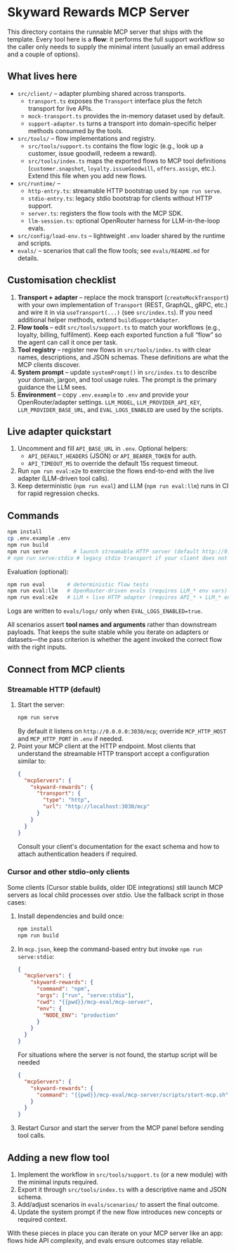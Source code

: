# Skyward Rewards MCP Server

This directory contains the runnable MCP server that ships with the template. Every tool here is a **flow**: it performs the full support workflow so the caller only needs to supply the minimal intent (usually an email address and a couple of options).

## What lives here
- `src/client/` – adapter plumbing shared across transports.
  - `transport.ts` exposes the `Transport` interface plus the fetch transport for live APIs.
  - `mock-transport.ts` provides the in-memory dataset used by default.
  - `support-adapter.ts` turns a transport into domain-specific helper methods consumed by the tools.
- `src/tools/` – flow implementations and registry.
  - `src/tools/support.ts` contains the flow logic (e.g., look up a customer, issue goodwill, redeem a reward).
  - `src/tools/index.ts` maps the exported flows to MCP tool definitions (`customer.snapshot`, `loyalty.issueGoodwill`, `offers.assign`, etc.). Extend this file when you add new flows.
- `src/runtime/` –
  - `http-entry.ts`: streamable HTTP bootstrap used by `npm run serve`.
  - `stdio-entry.ts`: legacy stdio bootstrap for clients without HTTP support.
  - `server.ts`: registers the flow tools with the MCP SDK.
  - `llm-session.ts`: optional OpenRouter harness for LLM-in-the-loop evals.
- `src/config/load-env.ts` – lightweight `.env` loader shared by the runtime and scripts.
- `evals/` – scenarios that call the flow tools; see `evals/README.md` for details.

## Customisation checklist
1. **Transport + adapter** – replace the mock transport (`createMockTransport`) with your own implementation of `Transport` (REST, GraphQL, gRPC, etc.) and wire it in via `useTransport(...)` (see `src/index.ts`). If you need additional helper methods, extend `buildSupportAdapter`.
2. **Flow tools** – edit `src/tools/support.ts` to match your workflows (e.g., loyalty, billing, fulfilment). Keep each exported function a full “flow” so the agent can call it once per task.
3. **Tool registry** – register new flows in `src/tools/index.ts` with clear names, descriptions, and JSON schemas. These definitions are what the MCP clients discover.
4. **System prompt** – update `systemPrompt()` in `src/index.ts` to describe your domain, jargon, and tool usage rules. The prompt is the primary guidance the LLM sees.
5. **Environment** – copy `.env.example` to `.env` and provide your OpenRouter/adapter settings. `LLM_MODEL`, `LLM_PROVIDER_API_KEY`, `LLM_PROVIDER_BASE_URL`, and `EVAL_LOGS_ENABLED` are used by the scripts.

## Live adapter quickstart
1. Uncomment and fill `API_BASE_URL` in `.env`. Optional helpers:
   - `API_DEFAULT_HEADERS` (JSON) or `API_BEARER_TOKEN` for auth.
   - `API_TIMEOUT_MS` to override the default 15s request timeout.
2. Run `npm run eval:e2e` to exercise the flows end-to-end with the live adapter (LLM-driven tool calls).
3. Keep deterministic (`npm run eval`) and LLM (`npm run eval:llm`) runs in CI for rapid regression checks.

## Commands
```bash
npm install
cp .env.example .env
npm run build
npm run serve        # launch streamable HTTP server (default http://0.0.0.0:3030/mcp)
# npm run serve:stdio # legacy stdio transport if your client does not support HTTP
```

Evaluation (optional):
```bash
npm run eval       # deterministic flow tests
npm run eval:llm   # OpenRouter-driven evals (requires LLM_* env vars)
npm run eval:e2e   # LLM + live HTTP adapter (requires API_* + LLM_* env vars)
```
Logs are written to `evals/logs/` only when `EVAL_LOGS_ENABLED=true`.

All scenarios assert **tool names and arguments** rather than downstream payloads. That keeps the suite stable while you iterate on adapters or datasets—the pass criterion is whether the agent invoked the correct flow with the right inputs.

## Connect from MCP clients

### Streamable HTTP (default)
1. Start the server:
   ```bash
   npm run serve
   ```
   By default it listens on `http://0.0.0.0:3030/mcp`; override `MCP_HTTP_HOST` and `MCP_HTTP_PORT` in `.env` if needed.
2. Point your MCP client at the HTTP endpoint. Most clients that understand the streamable HTTP transport accept a configuration similar to:
   ```json
   {
     "mcpServers": {
       "skyward-rewards": {
         "transport": {
           "type": "http",
           "url": "http://localhost:3030/mcp"
         }
       }
     }
   }
   ```
   Consult your client's documentation for the exact schema and how to attach authentication headers if required.

### Cursor and other stdio-only clients
Some clients (Cursor stable builds, older IDE integrations) still launch MCP servers as local child processes over stdio. Use the fallback script in those cases:
1. Install dependencies and build once:
   ```bash
   npm install
   npm run build
   ```
2. In `mcp.json`, keep the command-based entry but invoke `npm run serve:stdio`:
   ```json
   {
     "mcpServers": {
       "skyward-rewards": {
         "command": "npm",
         "args": ["run", "serve:stdio"],
         "cwd": "{{pwd}}/mcp-eval/mcp-server",
         "env": {
           "NODE_ENV": "production"
         }
       }
     }
   }
   ```
   For situations where the server is not found, the startup script will be needed
   ```json
   {
     "mcpServers": {
       "skyward-rewards": {
         "command": "{{pwd}}/mcp-eval/mcp-server/scripts/start-mcp.sh"
       }
     }
   }
   ```
3. Restart Cursor and start the server from the MCP panel before sending tool calls.

## Adding a new flow tool
1. Implement the workflow in `src/tools/support.ts` (or a new module) with the minimal inputs required.
2. Export it through `src/tools/index.ts` with a descriptive name and JSON schema.
3. Add/adjust scenarios in `evals/scenarios/` to assert the final outcome.
4. Update the system prompt if the new flow introduces new concepts or required context.

With these pieces in place you can iterate on your MCP server like an app: flows hide API complexity, and evals ensure outcomes stay reliable.
